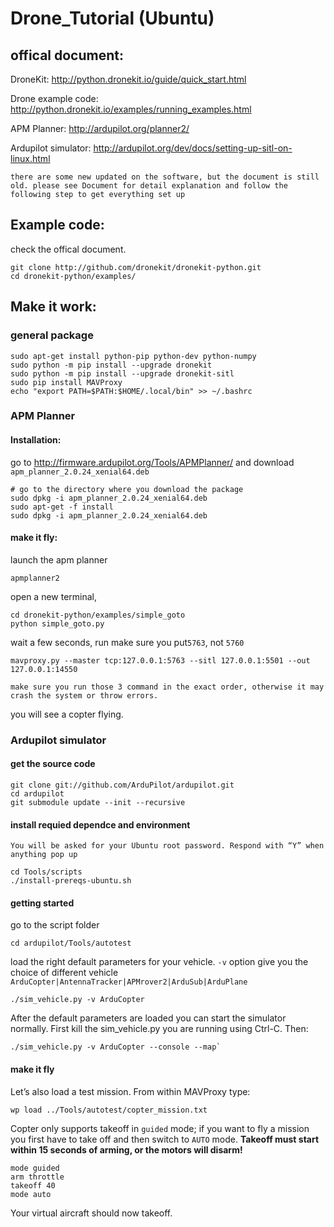 # Drone_Tutorial (Ubuntu)

## offical document:
DroneKit: http://python.dronekit.io/guide/quick_start.html

Drone example code: http://python.dronekit.io/examples/running_examples.html

APM Planner: http://ardupilot.org/planner2/

Ardupilot simulator: http://ardupilot.org/dev/docs/setting-up-sitl-on-linux.html

`there are some new updated on the software, but the document is still old. please see Document for detail explanation and follow the following step to get everything set up`

## Example code:
check the offical document.
```
git clone http://github.com/dronekit/dronekit-python.git
cd dronekit-python/examples/
```

## Make it work:

### general package
```
sudo apt-get install python-pip python-dev python-numpy
sudo python -m pip install --upgrade dronekit
sudo python -m pip install --upgrade dronekit-sitl
sudo pip install MAVProxy
echo "export PATH=$PATH:$HOME/.local/bin" >> ~/.bashrc
```

### APM Planner
#### Installation:
go to http://firmware.ardupilot.org/Tools/APMPlanner/ and download `apm_planner_2.0.24_xenial64.deb`
```
# go to the directory where you download the package
sudo dpkg -i apm_planner_2.0.24_xenial64.deb
sudo apt-get -f install
sudo dpkg -i apm_planner_2.0.24_xenial64.deb
```

#### make it fly:
launch the apm planner
```
apmplanner2
```
open a new terminal,
```
cd dronekit-python/examples/simple_goto
python simple_goto.py
```
wait a few seconds, run 
make sure you put`5763`, not `5760`
```
mavproxy.py --master tcp:127.0.0.1:5763 --sitl 127.0.0.1:5501 --out 127.0.0.1:14550
```
`make sure you run those 3 command in the exact order, otherwise it may crash the system or throw errors.`

you will see a copter flying. 

### Ardupilot simulator
#### get the source code
```
git clone git://github.com/ArduPilot/ardupilot.git
cd ardupilot
git submodule update --init --recursive
```
#### install requied dependce and environment
`You will be asked for your Ubuntu root password. Respond with “Y” when anything pop up`
```
cd Tools/scripts
./install-prereqs-ubuntu.sh
```
#### getting started
go to the script folder
```
cd ardupilot/Tools/autotest
```

load the right default parameters for your vehicle. `-v` option give you the choice of different vehicle `ArduCopter|AntennaTracker|APMrover2|ArduSub|ArduPlane`
```
./sim_vehicle.py -v ArduCopter
```
After the default parameters are loaded you can start the simulator normally. First kill the sim_vehicle.py you are running using Ctrl-C. Then:
```
./sim_vehicle.py -v ArduCopter --console --map`
```
#### make it fly
Let’s also load a test mission. From within MAVProxy type:
```
wp load ../Tools/autotest/copter_mission.txt
```
Copter only supports takeoff in `guided` mode; if you want to fly a mission you first have to take off and then switch to `AUTO` mode. **Takeoff must start within 15 seconds of arming, or the motors will disarm!**
```
mode guided
arm throttle
takeoff 40
mode auto
```
Your virtual aircraft should now takeoff.



